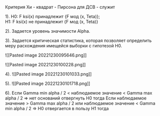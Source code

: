 Критерия Хи - квадрат - Пирсона для ДСВ - служит 

1). H0: F ksi(x) принадлежит {F мод (x, Teta)};  
H1: F ksi(x) не принадлежит {F мод (x, Teta)}

2). Задается уровень значимости Alpha.

3). Задается критическая статистика, которая позволяет определить меру 
расхождения имещейся выборки  с гипотезой H0.

![[Pasted image 20221230095646.png]]

![[Pasted image 20221230100228.png]]


4).
![[Pasted image 20221230101033.png]]


5).
![[Pasted image 20221230101718.png]]


6). Если Gamma min alpha / 2 < наблюдаемое значение < Gamma max alpha / 2 => нет оснований отвергнуть H0 тогда 
Если наблюдаемое значение > Gamma max alpha / 2 или наблюдаемое значение < Gamma min alpha / 2   =>  H0 отвергается в пользу H1 тогда 